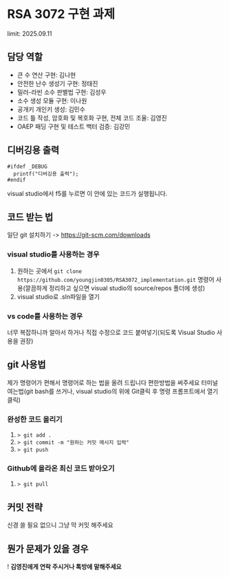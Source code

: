 # RSA 3072 구현 과제
<p>limit: 2025.09.11</p>

## 담당 역할
* 큰 수 연산 구현: 김나현
* 안전한 난수 생성기 구현: 정태진
* 밀러-라빈 소수 판별법 구현: 김성우
* 소수 생성 모듈 구현: 이나원
* 공개키 개인키 생성: 김민수
* 코드 틀 작성, 암호화 및 복호화 구현, 전체 코드 조율: 김영진
* OAEP 패딩 구현 및 테스트 백터 검증: 김강민

## 디버깅용 출력
```
#ifdef _DEBUG
  printf("디버깅용 출력");
#endif
```
visual studio에서 f5를 누르면 이 안에 있는 코드가 실행됩니다.

## 코드 받는 법
일단 git 설치하기 -> https://git-scm.com/downloads
### visual studio를 사용하는 경우
1. 원하는 곳에서 `git clone https://github.com/youngjin0305/RSA3072_implementation.git` 명령어 사용(깔끔하게 정리하고 싶으면 visual studio의 source/repos 폴더에 생성)
2. visual studio로 .sln파일을 열기
### vs code를 사용하는 경우
너무 복잡하니까 알아서 하거나 직접 수정으로 코드 붙여넣기(되도록 Visual Studio 사용을 권장)

## git 사용법
제가 명령어가 편해서 명령어로 하는 법을 올려 드립니다 편한방법을 써주세요
터미널 여는법(git bash를 쓰거나, visual studio의 위에 Git클릭 후 명령 프롬프트에서 열기 클릭)
### 완성한 코드 올리기
1. `> git add .`
2. `> git commit -m "원하는 커밋 메시지 입력"`
3. `> git push`
### Github에 올라온 최신 코드 받아오기
1. `> git pull`

## 커밋 전략
신경 쓸 필요 없으니 그냥 막 커밋 해주세요

## 뭔가 문제가 있을 경우
! **김영진에게 연락 주시거나 톡방에 말해주세요**

